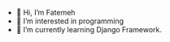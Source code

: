 - 👋 Hi, I’m Fatemeh
- 👀 I’m interested in programming
- 🌱 I’m currently learning Django Framework.

<!---
efdaal/efdaal is a ✨ special ✨ repository because its `README.md` (this file) appears on your GitHub profile.
You can click the Preview link to take a look at your changes.
--->
